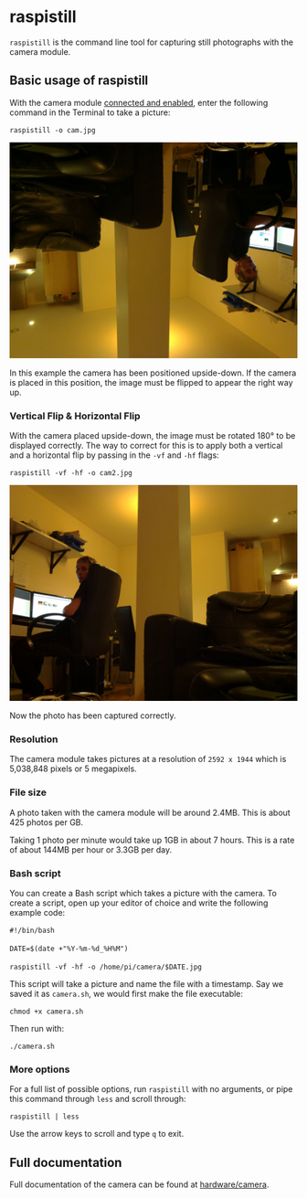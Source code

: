 # raspistill

`raspistill` is the command line tool for capturing still photographs with the camera module.

## Basic usage of raspistill

With the camera module [connected and enabled](README.md), enter the following command in the Terminal to take a picture:

```
raspistill -o cam.jpg
```

![](images/cam.jpg)

In this example the camera has been positioned upside-down. If the camera is placed in this position, the image must be flipped to appear the right way up.

### Vertical Flip & Horizontal Flip

With the camera placed upside-down, the image must be rotated 180° to be displayed correctly. The way to correct for this is to apply both a vertical and a horizontal flip by passing in the `-vf` and `-hf` flags:

```
raspistill -vf -hf -o cam2.jpg
```

![](images/cam2.jpg)

Now the photo has been captured correctly.

### Resolution

The camera module takes pictures at a resolution of `2592 x 1944` which is 5,038,848 pixels or 5 megapixels.

### File size

A photo taken with the camera module will be around 2.4MB. This is about 425 photos per GB.

Taking 1 photo per minute would take up 1GB in about 7 hours. This is a rate of about 144MB per hour or 3.3GB per day.

### Bash script

You can create a Bash script which takes a picture with the camera. To create a script, open up your editor of choice and write the following example code:

```
#!/bin/bash

DATE=$(date +"%Y-%m-%d_%H%M")

raspistill -vf -hf -o /home/pi/camera/$DATE.jpg
```

This script will take a picture and name the file with a timestamp. Say we saved it as `camera.sh`, we would first make the file executable:

```
chmod +x camera.sh
```

Then run with:

```
./camera.sh
```

### More options

For a full list of possible options, run `raspistill` with no arguments, or pipe this command through `less` and scroll through:

```
raspistill | less
```

Use the arrow keys to scroll and type `q` to exit.

## Full documentation

Full documentation of the camera can be found at [hardware/camera](../../../hardware/camera.md).
